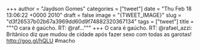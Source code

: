 
+++
author = "Jaydson Gomes"
categories = ["tweet"]
date = "Thu Feb 18 13:06:22 +0000 2010"
draft = false
image = "{TWEET_IMAGE}"
slug = "d3f26537b02b67a3969dd60d9f74882320367134"
tags = ["tweet"]
title = """O cara é gaúcho. RT: @raf..."""
+++
O cara é gaúcho. RT: @rafael_azzi: Britânico diz que mudou de cidade após fazer sexo com todas as garotas! http://goo.gl/hQLU #macho
